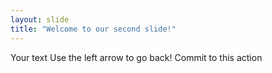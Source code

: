```yaml
---
layout: slide
title: "Welcome to our second slide!"
---
```

Your text
Use the left arrow to go back!
Commit to this action

